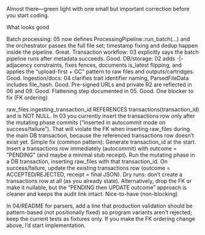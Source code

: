 Almost there—green light with one small but important correction before you start coding.

What looks good

Batch processing: 05 now defines ProcessingPipeline::run_batch(...) and the orchestrator passes the full file set; timestamp fixing and dedup happen inside the pipeline. Great.
Transaction workflow: 03 explicitly says the batch pipeline runs after metadata succeeds. Good.
DB/storage: 02 adds -|- adjacency constraints, fixes fences, documents is_latest flipping, and applies the “upload-first + GC” pattern to raw files and outputs/cartridges. Good.
Ingestion/docs: 04 clarifies trait identifier naming, ParsedFileData includes file_hash. Good.
Pre-signed URLs and private R2 are reflected in 06 and 09. Good.
Flattening step documented in 05. Good.
One blocker to fix (FK ordering)

raw_files.ingesting_transaction_id REFERENCES transactions(transaction_id) and is NOT NULL. In 03 you currently insert the transactions row only after the mutating phase commits (“inserted in autocommit mode on success/failure”). That will violate the FK when inserting raw_files during the main DB transaction, because the referenced transactions row doesn’t exist yet.
Simple fix (common pattern):
Generate transaction_id at the start.
Insert a transactions row immediately (autocommit) with outcome = "PENDING" (and maybe a minimal stub receipt).
Run the mutating phase in a DB transaction, inserting raw_files with that transaction_id.
On success/failure, update the existing transactions row (outcome = ACCEPTED/REJECTED, receipt = final JSON).
Dry runs: don’t create a transactions row at all (as you already state).
Alternatively, drop the FK or make it nullable, but the “PENDING then UPDATE outcome” approach is cleaner and keeps the audit link intact.
Nice-to-have (non-blocking)

In 04/README for parsers, add a line that production validation should be pattern-based (not positionally fixed) so program variants aren’t rejected; keep the current tests as fixtures only.
If you make the FK ordering change above, I’d start implementation.